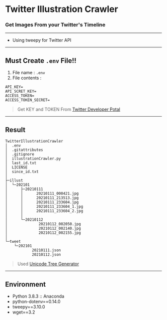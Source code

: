 # Twitter Illustration Crawler
### Get Images From your Twitter's Timeline

---

- Using tweepy for Twitter API

---

## Must Create `.env` File!!
1. File name : `.env`
2. File contents :
```
API_KEY=
API_SCRET_KEY=
ACCESS_TOKEN=
ACCESS_TOKEN_SECRET=
```
> Get KEY and TOKEN From [Twitter Developer Potal](https://developer.twitter.com/en/portal/dashboard)

---

## Result
```
TwitterIllustrationCrawler
│  .env
│  .gitattributes
│  .gitignore
│  illustrationCrawler.py
│  last_id.txt
│  LICENSE
│  since_id.txt
│  
├─illust
│  └─202101
│      ├─20210111
│      │      20210111_000421.jpg
│      │      20210111_213513.jpg
│      │      20210111_233604.jpg
│      │      20210111_233604_1.jpg
│      │      20210111_233604_2.jpg
│      │      
│      └─20210112
│              20210112_002050.jpg
│              20210112_002140.jpg
│              20210112_002155.jpg
│              
└─tweet
    └─202101
            20210111.json
            20210112.json
```
> Used [Unicode Tree Generator](https://github.com/sammy310/Tree-Creater)

---

## Environment
- Python 3.8.3 :: Anaconda
- python-dotenv==0.14.0
- tweepy==3.10.0
- wget==3.2
